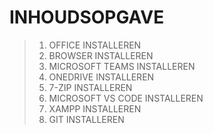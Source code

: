 # INHOUDSOPGAVE

> 1. OFFICE INSTALLEREN
> 2. BROWSER INSTALLEREN
> 3. MICROSOFT TEAMS INSTALLEREN
> 4. ONEDRIVE INSTALLEREN
> 5. 7-ZIP INSTALLEREN
> 6. MICROSOFT VS CODE INSTALLEREN
> 7. XAMPP INSTALLEREN
> 8. GIT INSTALLEREN


<!--- ------------ DIT COMMENTAAR LATEN STAAN AUB ------------
------------------ ------------------------------ ------------
------------------ eagle ref:52147544
------------------ ------------------------------ ------------
------------------ DIT COMMENTAAR LATEN STAAN AUB -------- -->